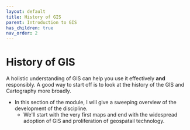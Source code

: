 ```yaml
---
layout: default
title: History of GIS
parent: Introduction to GIS
has_children: true
nav_order: 2
---
```



# History of GIS

A holistic understanding of GIS can help you use it effectively **and** responsibly.  A good way to start off is to look at the history of the GIS and Cartography more broadly.

* In this section of the module, I will give a sweeping overview of the development of the discipline.
  * We'll start with the very first maps and end with the widespread adoption of GIS and proliferation of geospatail technology.

